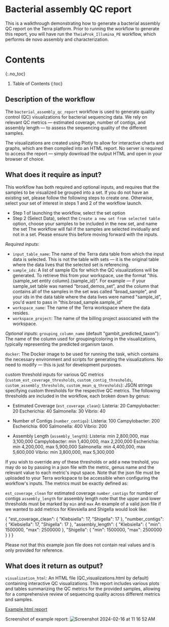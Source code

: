 # Bacterial assembly QC report

This is a walkthrough demonstrating how to generate a bacterial assembly QC report on the Terra platform. Prior to running the workflow to generate this report, you will have run the `TheiaProk_Illumina_PE` workflow, which performs de novo assembly and characterization.

# Contents
{:.no_toc}

1. Table of Contents
{:toc}

## Description of the workflow

The `bacterial_assembly_qc_report` workflow is used to generate quality control (QC) visualizations for bacterial sequencing data. We rely on relevant QC metrics — estimated coverage, number of contigs, and assembly length — to assess the sequencing quality of the different samples. 

The visualizations are created using Plotly to allow for interactive charts and graphs, which are then compiled into an HTML report. No server is required to access the report — simply download the output HTML and open in your browser of choice.

## What does it require as input?
This workflow has both required and optional inputs, and requires that the samples to be visualized be grouped into a set. If you do not have an existing set, please follow the following steps to create one. Otherwise, select your set of interest in steps 1 and 2 of the workflow launch.

- Step 1 of launching the workflow, select the set option
- Step 2 (Select Data), select the `Create a new set from selected table` option, choose your samples to be included in the new set, and name the set
The workflow will fail if the samples are selected invidually and not in a set. Please ensure this before moving forward with the inputs.

*Required inputs*:
- `input_table_name`: The name of the Terra data table from which the input data is selected. This is not the table with sets — it is the original table where the data lives that the selected set is referencing.
- `sample_ids`: A list of sample IDs for which the QC visualizations will be generated. To retrieve this from your workspace, use the format "this.{sample_set entity column}.{sample_id}". For example — if your sample_set table was named "broad_demos_set", and the column that contains all of the samples in the set was called "broad_sample", and your ids in the data table where the data lives were named "sample_id", you'd want to pass in "this.broad_sample.sample_id"
- `workspace_name`: The name of the Terra workspace where the data resides.
- `workspace_project`: The name of the billing project associated with the workspace.

*Optional inputs*:
`grouping_column_name` (default "gambit_predicted_taxon"): The name of the column used for grouping/coloring in the visualizations, typically representing the predicted organism taxon.

`docker`: The Docker image to be used for running the task, which contains the necessary environment and scripts for generating the visualizations. No need to modify — this is just for development purposes.

custom threshold inputs for various QC metrics (`custom_est_coverage_thresholds`, `custom_contig_thresholds`, `custom_assembly_thresholds`, `custom_mean_q_thresholds`): JSON strings specifying custom thresholds for the respective QC metrics. The following thresholds are included in the workflow, each broken down by genus:

- Estimated Coverage (`est_coverage_clean`):
Listeria: 20
Campylobacter: 20
Escherichia: 40
Salmonella: 30
Vibrio: 40

- Number of Contigs (`number_contigs`):
Listeria: 100
Campylobacter: 200
Escherichia: 600
Salmonella: 400
Vibrio: 200

- Assembly Length (`assembly_length`):
Listeria: min 2,800,000, max 3,100,000
Campylobacter: min 1,400,000, max 2,200,000
Escherichia: min 4,200,000, max 5,900,000
Salmonella: min 4,400,000, max 5,600,000
Vibrio: min 3,800,000, max 5,300,000

If you wish to override any of these thresholds or add a new treshold, you may do so by passing in a json file with the metric, genus name and the relevant value to each metric's input space. Note that the json file must be uploaded to your Terra workspace to be accessible when configuring the workflow's inputs. The metrics must be exactly defined as:

`est_coverage_clean` for estimated coverage
`number_contigs` for number of contigs
`assembly_length` for assembly length
note that the upper and lower thresholds must be marked by `min` and `max`
An example of a valid json file if we wanted to add metrics for Klevsiella and Shigella would look like:

{ "est_coverage_clean": { "Klebsiella": 17, "Shigella": 17 }, "number_contigs": { "Klebsiella": 17, "Shigella": 17 }, "assembly_length": { "Klebsiella": { "min": 1500000, "max": 2500000 }, "Shigella": { "min": 1500000, "max": 2500000 } } }

Please not that this example json file does not contain real values and is only provided for reference.

## What does it return as output?

`visualization_html`: An HTML file (QC_visualizations.html by default) containing interactive QC visualizations. This report includes various plots and tables summarizing the QC metrics for the provided samples, allowing for a comprehensive review of sequencing quality across different metrics and samples.

[Example html report](../bacterial-assembly-qcreport-sample.html)

Screenshot of example report:
![Screenshot 2024-02-16 at 11 16 52 AM](https://github.com/CholGen/CholGen-Workshop-2024/assets/63110916/d1630e19-44a5-41cf-affc-e347da1dd834)
